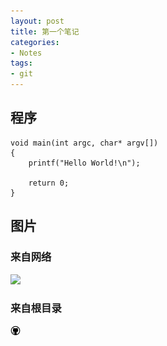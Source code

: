 ```yaml
---
layout: post
title: 第一个笔记
categories:
- Notes
tags:
- git
---
```


## 程序

```language-c
void main(int argc, char* argv[])
{
    printf("Hello World!\n");
        
    return 0;
}
```




## 图片

### 来自网络
 ![](http://www.baidu.com/img/bdlogo.gif)
 
### 来自根目录
![](/images/github.png)




